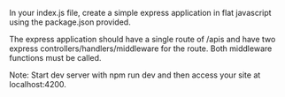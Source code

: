 In your index.js file, create a simple express application in flat javascript using the package.json provided.

The express application should have a single route of /apis and have two express controllers/handlers/middleware for the route. Both middleware functions must be called.

Note: Start dev server with npm run dev and then access your site at localhost:4200.

